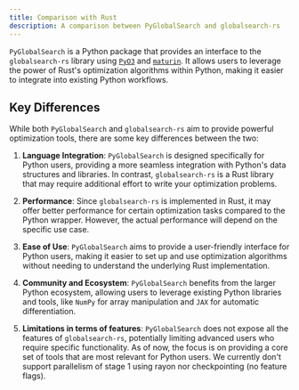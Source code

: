 ```yaml
---
title: Comparison with Rust
description: A comparison between PyGlobalSearch and globalsearch-rs
---
```


`PyGlobalSearch` is a Python package that provides an interface to the `globalsearch-rs` library
using [`PyO3`](https://pyo3.rs/) and [`maturin`](https://maturin.rs/). It allows users to leverage
the power of Rust's optimization algorithms within Python, making it easier to integrate into
existing Python workflows.

## Key Differences

While both `PyGlobalSearch` and `globalsearch-rs` aim to provide powerful optimization tools, there
are some key differences between the two:

1. **Language Integration**: `PyGlobalSearch` is designed specifically for Python users, providing a
   more seamless integration with Python's data structures and libraries. In contrast,
   `globalsearch-rs` is a Rust library that may require additional effort to write your optimization
   problems.

2. **Performance**: Since `globalsearch-rs` is implemented in Rust, it may offer better performance
   for certain optimization tasks compared to the Python wrapper. However, the actual performance
   will depend on the specific use case.

3. **Ease of Use**: `PyGlobalSearch` aims to provide a user-friendly interface for Python users,
   making it easier to set up and use optimization algorithms without needing to understand the
   underlying Rust implementation.

4. **Community and Ecosystem**: `PyGlobalSearch` benefits from the larger Python ecosystem, allowing
   users to leverage existing Python libraries and tools, like `NumPy` for array manipulation and
   `JAX` for automatic differentiation.

5. **Limitations in terms of features**: `PyGlobalSearch` does not expose all the features of
   `globalsearch-rs`, potentially limiting advanced users who require specific functionality. As of
   now, the focus is on providing a core set of tools that are most relevant for Python users. We
   currently don't support parallelism of stage 1 using rayon nor checkpointing (no feature flags).
